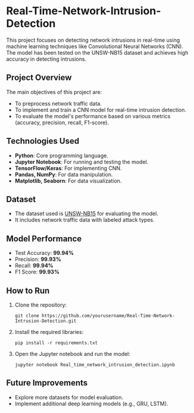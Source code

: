 # Real-Time-Network-Intrusion-Detection

This project focuses on detecting network intrusions in real-time using machine learning techniques like Convolutional Neural Networks (CNN). The model has been tested on the UNSW-NB15 dataset and achieves high accuracy in detecting intrusions.

## Project Overview
The main objectives of this project are:
- To preprocess network traffic data.
- To implement and train a CNN model for real-time intrusion detection.
- To evaluate the model's performance based on various metrics (accuracy, precision, recall, F1-score).

## Technologies Used
- **Python**: Core programming language.
- **Jupyter Notebook**: For running and testing the model.
- **TensorFlow/Keras**: For implementing CNN.
- **Pandas, NumPy**: For data manipulation.
- **Matplotlib, Seaborn**: For data visualization.

## Dataset
- The dataset used is [UNSW-NB15](https://research.unsw.edu.au/projects/unsw-nb15-dataset) for evaluating the model.
- It includes network traffic data with labeled attack types.

## Model Performance
- Test Accuracy: **99.94%**
- Precision: **99.93%**
- Recall: **99.94%**
- F1 Score: **99.93%**

## How to Run
1. Clone the repository:
    ```
    git clone https://github.com/yourusername/Real-Time-Network-Intrusion-Detection.git
    ```
2. Install the required libraries:
    ```
    pip install -r requirements.txt
    ```
3. Open the Jupyter notebook and run the model:
    ```
    jupyter notebook Real_time_network_intrusion_detection.ipynb
    ```

## Future Improvements
- Explore more datasets for model evaluation.
- Implement additional deep learning models (e.g., GRU, LSTM).
